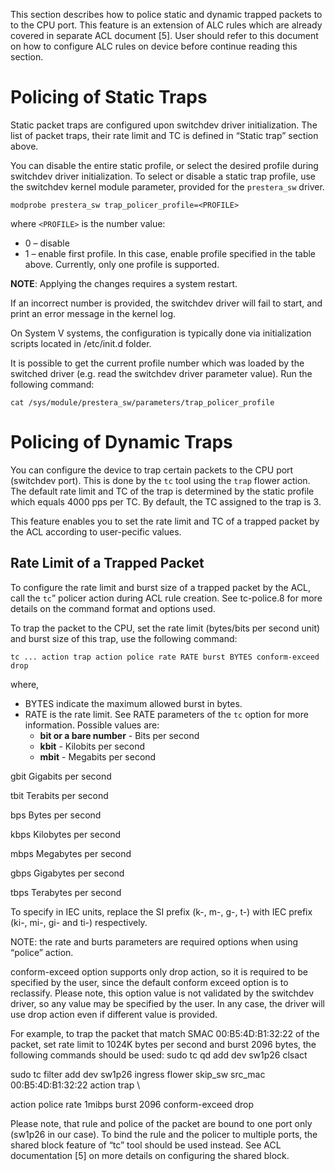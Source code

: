 This section describes how to police static and dynamic trapped packets to to the CPU port. This feature is an extension of ALC rules which are already covered in separate ACL document [5]. User should refer to this document on how to configure ALC rules on device before continue reading this section.

# Policing of Static Traps

Static packet traps are configured upon switchdev driver initialization. The list of packet traps, their rate limit and TC is defined in “Static trap” section above.

You can disable the entire static profile, or select the desired profile during switchdev driver initialization. To select or disable a static trap profile, use the switchdev kernel module parameter, provided for  the `prestera_sw` driver.
```
modprobe prestera_sw trap_policer_profile=<PROFILE>
```
where `<PROFILE>` is the number value:
* 0 – disable
* 1 – enable first profile. In this case, enable profile specified in the table above. Currently, only one profile is supported.

**NOTE**: Applying the changes requires a system restart.

If an incorrect number is provided, the switchdev driver will fail to start, and print an error message in the kernel log.

On System V systems, the configuration is typically done via initialization scripts located in /etc/init.d folder.

It is possible to get the current profile number which was loaded by the switched driver (e.g. read the switchdev driver parameter value). Run the following command:
```
cat /sys/module/prestera_sw/parameters/trap_policer_profile
```
# Policing of Dynamic Traps
You can configure the device to trap certain packets to the CPU port (switchdev port). This is done by the `tc` tool using the `trap` flower action. The default rate limit and TC of the trap is determined by the static profile which equals 4000 pps per TC. By default, the TC assigned to the trap is 3.

This feature enables you to set the rate limit and TC of a trapped packet by the ACL according to user-pecific values.

## Rate Limit of a Trapped Packet
To configure the rate limit and burst size of a trapped packet by the ACL, call the `tc`” policer action  during ACL rule creation. See tc-police.8 for more details on the command format and options used.

To trap the packet to the CPU, set the rate limit (bytes/bits per second unit) and burst size of this trap, use the following command:
```
tc ... action trap action police rate RATE burst BYTES conform-exceed drop
```
where,
* BYTES indicate the maximum allowed burst in bytes.
* RATE is the rate limit. See RATE parameters of the `tc` option for more information. Possible values are:
  * **bit or a bare number** - Bits per second
  * **kbit** - Kilobits per second
  * **mbit** - Megabits per second

gbit Gigabits per second

tbit Terabits per second

bps Bytes per second

kbps Kilobytes per second

mbps Megabytes per second

gbps Gigabytes per second

tbps Terabytes per second

To specify in IEC units, replace the SI prefix (k-, m-, g-, t-) with IEC prefix (ki-, mi-, gi- and ti-) respectively.

NOTE: the rate and burts parameters are required options when using “police” action.

conform-exceed option supports only drop action, so it is required to be specified by the user, since the default conform exceed option is to reclassify. Please note, this option value is not validated by the switchdev driver, so any value may be specified by the user. In any case, the driver will use drop action even if different value is provided.

For example, to trap the packet that match SMAC 00:B5:4D:B1:32:22 of the packet, set rate limit to 1024K bytes per second and burst 2096 bytes, the following commands should be used:
sudo tc qd add dev sw1p26 clsact

sudo tc filter add dev sw1p26 ingress flower skip_sw src_mac 00:B5:4D:B1:32:22 action trap \

action police rate 1mibps burst 2096 conform-exceed drop

Please note, that rule and police of the packet are bound to one port only (sw1p26 in our case). To bind the rule and the policer to multiple ports, the shared block feature of “tc” tool should be used instead. See ACL documentation [5] on more details on configuring the shared block.